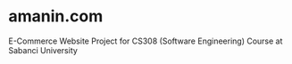 # amanin.com
E-Commerce Website Project for CS308 (Software Engineering) Course at Sabanci University
